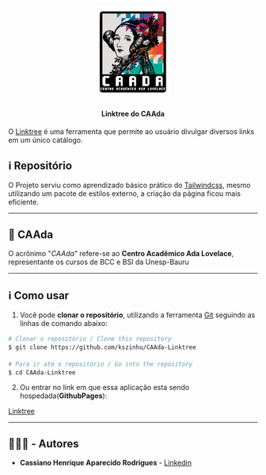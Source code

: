

<div  align="center">
    <h1>
        <img  src="./.github/CAAda_X.svg"  width="150px"><br/>
    </h1>
    <h4>
        Linktree do CAAda
    </h4>
    
</div>

O [Linktree](https://linktr.ee/) é uma ferramenta que permite ao usuário divulgar diversos links em um único catálogo.

## ℹ Repositório

O Projeto serviu como aprendizado básico prático do [Tailwindcss](https://tailwindcss.com/), mesmo utilizando um pacote de estilos externo, a criação da página ficou mais eficiente.

---

## 🏫 CAAda

O acrônimo "*CAAda*" refere-se ao **Centro Acadêmico Ada Lovelace**, representante os cursos de BCC e BSI da Unesp-Bauru

---

## ℹ Como usar

1. Você pode **clonar o repositório**, utilizando a ferramenta [Git](https://git-scm.com) seguindo as linhas de comando abaixo:

```bash
# Clonar o repositório / Clone this repository
$ git clone https://github.com/kszinhu/CAAda-Linktree

# Para ir até o repositório / Go into the repository
$ cd CAAda-Linktree
```

2. Ou entrar no link em que essa aplicação esta sendo hospedada(**GithubPages**):

[Linktree](https://kszinhu.github.io/CAAda-Linktree/)

---

## 👨🏽‍💻 - Autores

- **Cassiano Henrique Aparecido Rodrigues** - [Linkedin](https://www.linkedin.com/in/cassiano-rodrigues-28bb8b16a/)